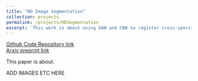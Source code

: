 ```yaml
---
title: "HD Image Segmentation"
collection: projects
permalink: /projects/HDSegmentation
excerpt: 'This work is about using GAN and CNN to register cross-spectral remote sensing images.'
---
```


[Github Code Repository link](https://github.com/SiddharthSaravanan/UHDImageSegmentation)
<br />
[Arxiv preprint link](https://github.com/SiddharthSaravanan/UHDImageSegmentation)

This paper is about.

ADD IMAGES ETC HERE

